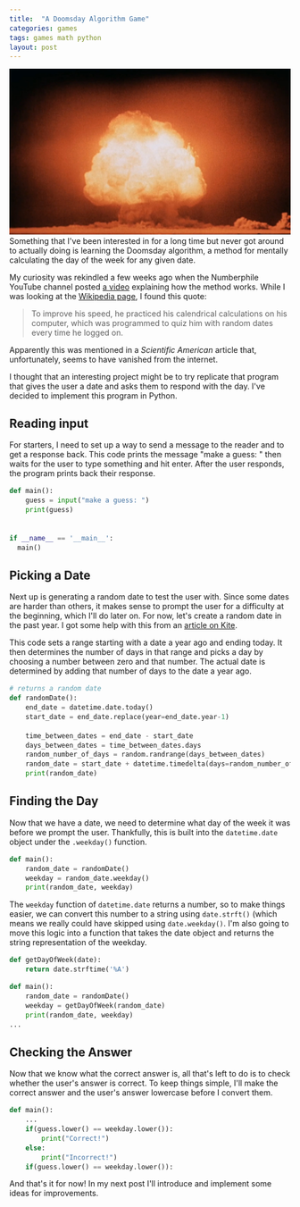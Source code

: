 ```yaml
---
title:  "A Doomsday Algorithm Game"
categories: games
tags: games math python
layout: post
---
```

![Atom Bomb](/images/doomsday.jpg)
Something that I've been interested in for a long time but never got around to actually doing is learning the Doomsday algorithm, a method for mentally calculating the day of the week for any given date.

My curiosity was rekindled a few weeks ago when the Numberphile YouTube channel posted [a video]() explaining how the method works. While I was looking at the [Wikipedia page](), I found this quote:

> To improve his speed, he practiced his calendrical calculations on his computer, which was programmed to quiz him with random dates every time he logged on.

Apparently this was mentioned in a *Scientific American* article that, unfortunately, seems to have vanished from the internet.

I thought that an interesting project might be to try replicate that program that gives the user a date and asks them to respond with the day. I've decided to implement this program in Python.

## Reading input
For starters, I need to set up a way to send a message to the reader and to get a response back. This code prints the message "make a guess: " then waits for the user to type something and hit enter. After the user responds, the program prints back their response.

```python
def main():
    guess = input("make a guess: ")
    print(guess)
    

if __name__ == '__main__':
  main()
```

## Picking a Date
Next up is generating a random date to test the user with. Since some dates are harder than others, it makes sense to prompt the user for a difficulty at the beginning, which I'll do later on. For now, let's create a random date in the past year. I got some help with this from an [article on Kite](https://www.kite.com/python/answers/how-to-generate-a-random-date-between-two-dates-in-python).

This code sets a range starting with a date a year ago and ending today. It then determines the number of days in that range and picks a day by choosing a number between zero and that number. The actual date is determined by adding that number of days to the date a year ago.

```python
# returns a random date
def randomDate():
    end_date = datetime.date.today()
    start_date = end_date.replace(year=end_date.year-1)

    time_between_dates = end_date - start_date
    days_between_dates = time_between_dates.days
    random_number_of_days = random.randrange(days_between_dates)
    random_date = start_date + datetime.timedelta(days=random_number_of_days)
    print(random_date)

```

## Finding the Day
Now that we have a date, we need to determine what day of the week it was before we prompt the user. Thankfully, this is built into the `datetime.date` object under the `.weekday()` function.

```python
def main():
    random_date = randomDate()
    weekday = random_date.weekday()
    print(random_date, weekday)
```

The `weekday` function of `datetime.date` returns a number, so to make things easier, we can convert this number to a string using `date.strft()` (which means we really could have skipped using `date.weekday()`. I'm also going to move this logic into a function that takes the date object and returns the string representation of the weekday.

```python
def getDayOfWeek(date):
    return date.strftime('%A')
```
```python
def main():
    random_date = randomDate()
    weekday = getDayOfWeek(random_date)
    print(random_date, weekday)
...
```

## Checking the Answer
Now that we know what the correct answer is, all that's left to do is to check whether the user's answer is correct. To keep things simple, I'll make the correct answer and the user's answer lowercase before I convert them.

```python
def main():
    ...
    if(guess.lower() == weekday.lower()):
        print("Correct!")
    else:
        print("Incorrect!")
    if(guess.lower() == weekday.lower()):
```
And that's it for now! In my next post I'll introduce and implement some ideas for improvements.
